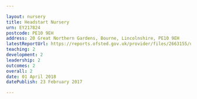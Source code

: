 ```yaml
---

layout: nursery
title: Headstart Nursery
urn: EY217824
postcode: PE10 9EH
address: 20 Great Northern Gardens, Bourne, Lincolnshire, PE10 9EH
latestReportUrl: https://reports.ofsted.gov.uk/provider/files/2663155/urn/EY217824.pdf
teaching: 2
development: 2
leadership: 2
outcomes: 2
overall: 2
date: 01 April 2018 
datePublish: 23 February 2017

---
```

